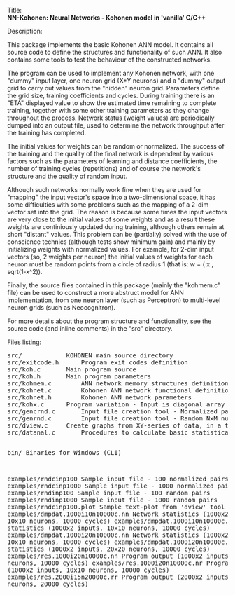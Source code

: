 Title:<br/>
<b>NN-Kohonen: Neural Networks - Kohonen model in 'vanilla' C/C++</b>

Description:<br/>
<p>This package implements the basic Kohonen ANN model. It contains all source code to define the structures and functionality of such ANN. It also contains some tools to test the behaviour of the constructed networks.</p>
<p>The program can be used to implement any Kohonen network, with one "dummy" input layer, one neuron grid (X*Y neurons) and a "dummy" output grid to carry out values from the "hidden" neuron grid. Parameters define the grid size, training coefficients and cycles. During training there is an "ETA" displayed value to show the estimated time remaining to complete training, together with some other training parameters as they change throughout the process. Network status (weight values) are periodically dumped into an output file, used to determine the network throughput after the training has completed.</p>
<p>The initial values for weights can be random or normalized. The success of the training and the quality of the final network is dependent by various factors such as the parameters of learning and distance coefficients, the number of training cycles (repetitions) and of course the network's structure and the quality of random input.</p>
<p>Although such networks normally work fine when they are used for "mapping" the input vector's space into a two-dimensional space, it has some difficulties with some problems such as the mapping of a 2-dim vector set into the grid. The reason is because some times the input vectors are very close to the initial values of some weights and as a result these weights are continiously updated during training, although others remain at short "distant" values. This problem can be (partially) solved with the use of conscience technics (although tests show minimum gain) and mainly by initializing weights with normalized values. For example, for 2-dim input vectors (so, 2 weights per neuron) the initial values of weights for each neuron must be random points from a circle of radius 1 (that is:  w = ( x , sqrt(1-x^2)).</p>
<p>Finally, the source files contained in this package (mainly the "kohmem.c" file) can be used to construct a more abstruct model for ANN implementation, from one neuron layer (such as Perceptron) to multi-level neuron grids (such as Neocognitron).</p>
<p>For more details about the program structure and functionality, see the source code (and inline comments) in the "src" directory.</p>
<p>Files listing:</p>
<pre>
src/			KOHONEN main source directory
src/exitcode.h		Program exit codes definition
src/koh.c		Main program source
src/koh.h		Main program parameters
src/kohmem.c		ANN network memory structures definition
src/kohnet.c		Kohonen ANN network functional definition
src/kohnet.h		Kohonen ANN network parameters
src/kohx.c		Program variation - Input is diagonal array with 1 and 0 (Aii=1)
src/gencrnd.c		Input file creation tool - Normalized pairs
src/genrnd.c		Input file creation tool - Random NxM numbers
src/dview.c		Create graphs from XY-series of data, in a text window
src/datanal.c		Procedures to calculate basic statistical variables (E[x],Var[x])

bin/			Binaries for Windows (CLI)

examples/rndcinp100		Sample input file - 100 normalized pairs
examples/rndcinp1000		Sample input file - 1000 normalized pairs
examples/rndinp100		Sample input file - 100 random pairs
examples/rndinp1000		Sample input file - 1000 random pairs
examples/rndcinp100.plot	Sample text-plot from 'dview' tool
examples/dmpdat.1000i10n10000c.nn		Network statistics (1000x2 inputs, 10x10 neurons, 10000 cycles)
examples/dmpdat.1000i10n10000c.nr		Network statistics (1000x2 inputs, 10x10 neurons, 10000 cycles)
examples/dmpdat.1000i20n10000c.nn		Network statistics (1000x2 inputs, 10x10 neurons, 10000 cycles)
examples/dmpdat.1000i20n10000c.nr		Network statistics (1000x2 inputs, 20x20 neurons, 10000 cycles)
examples/res.1000i20n10000c.nn		Program output (1000x2 inputs, 20x20 neurons, 10000 cycles)
examples/res.1000i20n10000c.nr		Program output (1000x2 inputs, 10x10 neurons, 10000 cycles)
examples/res.2000i15n20000c.rr		Program output (2000x2 inputs, 15x15 neurons, 20000 cycles)
</pre>
